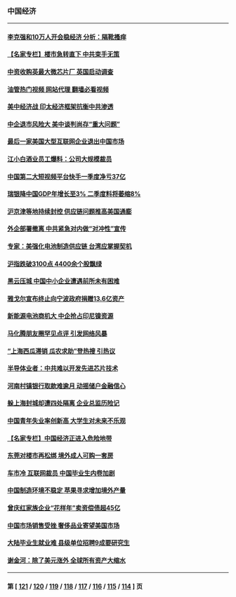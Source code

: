 ### 中国经济
---
#### [李克强和10万人开会稳经济 分析：隔靴搔痒](../../pages/ncid283/n13744468.md?05261245) 
#### [【名家专栏】楼市急转直下 中共束手无策](../../pages/ncid283/n13745026.md?05261245) 
#### [中资收购英最大微芯片厂 英国启动调查](../../pages/ncid283/n13745209.md?05261245) 
#### [油管热门视频 网站代理 翻墙必看视频](http://209.222.30.114:81/youtube.html?05261245)
#### [美中经济战 印太经济框架抗衡中共渗透](../../pages/ncid283/n13744604.md?05261245) 
#### [中企退市风险大 美中谈判尚存“重大问题”](../../pages/ncid283/n13744554.md?05261245) 
#### [最后一家美国大型互联网企业退出中国市场](../../pages/ncid283/n13744579.md?05261245) 
#### [江小白酒业员工爆料：公司大规模裁员](../../pages/ncid283/n13744477.md?05261245) 
#### [中国第二大短视频平台快手一季度净亏37亿](../../pages/ncid283/n13744491.md?05261245) 
#### [瑞银降中国GDP年增长至3% 二季度料将萎缩8%](../../pages/ncid283/n13744327.md?05261245) 
#### [沪京津等地持续封控 供应链问题推高美国通膨](../../pages/ncid283/n13744422.md?05261245) 
#### [外企部署撤离 中共紧急对内做“对冲性”宣传](../../pages/ncid283/n13743948.md?05261245) 
#### [专家：美强化电池制造供应链 台湾应掌握契机](../../pages/ncid283/n13744208.md?05261245) 
#### [沪指跌破3100点 4400余个股飘绿](../../pages/ncid283/n13744229.md?05261245) 
#### [黑云压城 中国中小企业遭遇前所未有困难](../../pages/ncid283/n13744053.md?05261245) 
#### [雅戈尔宣布终止向宁波政府捐赠13.6亿资产](../../pages/ncid283/n13744156.md?05261245) 
#### [新能源电池商机大 中企抢占印尼镍资源](../../pages/ncid283/n13744063.md?05261245) 
#### [马化腾朋友圈罕见点评 引发网络风暴](../../pages/ncid283/n13743558.md?05261245) 
#### [“上海西瓜滞销 瓜农求助”登热搜 引热议](../../pages/ncid283/n13743639.md?05261245) 
#### [半导体业者：中共难以开发先进芯片技术](../../pages/ncid283/n13743079.md?05261245) 
#### [河南村镇银行取款难逾月 动摇储户金融信心](../../pages/ncid283/n13743006.md?05261245) 
#### [躲上海封城却遭四处隔离 企业总监历险记](../../pages/ncid283/n13742979.md?05261245) 
#### [中国青年失业率创新高 大学生对未来不乐观](../../pages/ncid283/n13742969.md?05261245) 
#### [【名家专栏】中国经济正进入危险地带](../../pages/ncid283/n13742856.md?05261245) 
#### [东莞对楼市再松绑 境外成人可购一套房](../../pages/ncid283/n13742732.md?05261245) 
#### [车市冷 互联网裁员 中国毕业生内卷加剧](../../pages/ncid283/n13742607.md?05261245) 
#### [中国制造环境不稳定 苹果寻求增加境外产量](../../pages/ncid283/n13742351.md?05261245) 
#### [曾庆红家族企业“花样年”卖资偿债超45亿](../../pages/ncid283/n13742358.md?05261245) 
#### [中国市场销售受挫 奢侈品业寄望美国市场](../../pages/ncid283/n13742248.md?05261245) 
#### [大陆毕业生就业难 县级单位招聘9成要研究生](../../pages/ncid283/n13742186.md?05261245) 
#### [谢金河：除了美元涨外 全球所有资产大缩水](../../pages/ncid283/n13742038.md?05261245) 

---
#### 第 [ [121](./121.md?05261245) / [120](./120.md?05261245) / [119](./119.md?05261245) / [118](./118.md?05261245) / [117](./117.md?05261245) / [116](./116.md?05261245) / [115](./115.md?05261245) / [114](./114.md?05261245) ] 页
